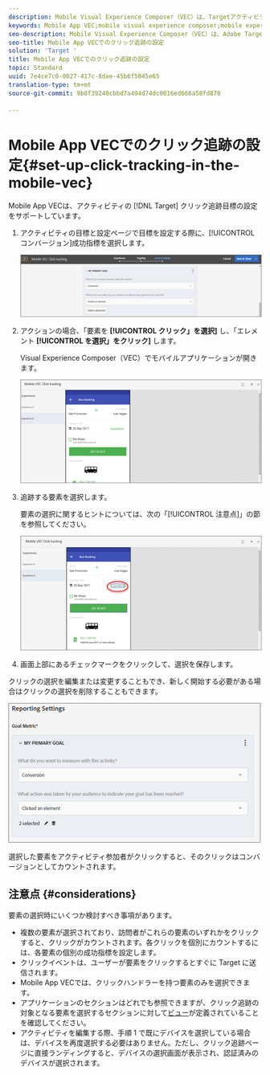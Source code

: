 ```yaml
---
description: Mobile Visual Experience Composer（VEC）は、Targetアクティビティのクリック追跡目標の設定をサポートします。
keywords: Mobile App VEC;mobile visual experience composer;mobile experience composerオプション;モバイルエクスペリエンスオプション;ターゲットビュー;クリック、click tracking;track
seo-description: Mobile Visual Experience Composer（VEC）は、Adobe Targetアクティビティのクリック追跡目標の設定をサポートします。
seo-title: Mobile App VECでのクリック追跡の設定
solution: 'Target '
title: Mobile App VECでのクリック追跡の設定
topic: Standard
uuid: 7e4ce7c0-0027-417c-8dae-45b6f5045e65
translation-type: tm+mt
source-git-commit: 9b8f39240cbbd7a494d74dc0016ed666a58fd870

---
```



# Mobile App VECでのクリック追跡の設定{#set-up-click-tracking-in-the-mobile-vec}

Mobile App VECは、アクティビティの [!DNL Target] クリック追跡目標の設定をサポートしています。

1. アクティビティの目標と設定ページで目標を設定する際に、[!UICONTROL コンバージョン]成功指標を選択します。

   ![](assets/mobile-vec-clicktrack1.png)

1. アクションの場合、「要素を **[!UICONTROL クリック」を選択]** し、「エレメント **[!UICONTROL を選択」をクリック]** します。

   Visual Experience Composer（VEC）でモバイルアプリケーションが開きます。

   ![](assets/mobile-vec-clicktrack2.png)

1. 追跡する要素を選択します。

   要素の選択に関するヒントについては、次の「[!UICONTROL 注意点]」の節を参照してください。

   ![](assets/mobile-vec-clicktrack3.png)

1. 画面上部にあるチェックマークをクリックして、選択を保存します。

クリックの選択を編集または変更することもでき、新しく開始する必要がある場合はクリックの選択を削除することもできます。

![](assets/mobile-vec-clicktrack4.png)

選択した要素をアクティビティ参加者がクリックすると、そのクリックはコンバージョンとしてカウントされます。

## 注意点 {#considerations}

要素の選択時にいくつか検討すべき事項があります。

* 複数の要素が選択されており、訪問者がこれらの要素のいずれかをクリックすると、クリックがカウントされます。各クリックを個別にカウントするには、各要素の個別の成功指標を設定します。
* クリックイベントは、ユーザーが要素をクリックするとすぐに Target に送信されます。
* Mobile App VECでは、クリックハンドラーを持つ要素のみを選択できます。
* アプリケーションのセクションはどれでも参照できますが、クリック追跡の対象となる要素を選択するセクションに対して[ビュー](/help/c-target-mobile-app/c-mobile-visual-experience-composer/mobile-visual-experience-composer.md#target-views)が定義されていることを確認してください。
* アクティビティを編集する際、手順 1 で既にデバイスを選択している場合は、デバイスを再度選択する必要はありません。ただし、クリック追跡ページに直接ランディングすると、デバイスの選択画面が表示され、認証済みのデバイスが選択されます。
